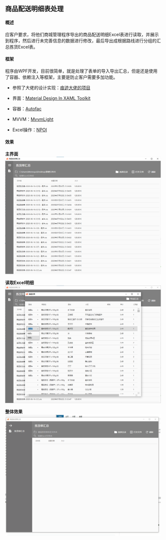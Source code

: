 ## 商品配送明细表处理

#### 概述

​	应客户要求，将他们商城管理程序导出的商品配送明细Excel表进行读取，并展示到程序，然后进行未完善信息的数据进行修改，最后导出成根据路线进行分组的汇总拣货Excel表。 

#### 框架

​	程序由WPF开发，目前很简单，就是处理了表单的导入导出汇总，但是还是使用了容器、依赖注入等框架，主要是防止客户需要多加功能。

 * 参照了大佬的设计实现：[痕迹大佬的项目](https://github.com/HenJigg/WPF-Xamarin-Blazor-Examples)

 * 界面：[Material Design In XAML Toolkit](https://github.com/MaterialDesignInXAML/MaterialDesignInXamlToolkit)

 * 容器：[Autofac](https://github.com/autofac/Autofac)

 * MVVM：[MvvmLight](https://archive.codeplex.com/?p=mvvmlight)

 * Excel操作：[NPOI](https://github.com/dotnetcore/NPOI)

#### 效果

**主界面**
![Main](https://github.com/Memoyu/Memoyu.TableProcess/blob/master/Image/main.png "Main")

**读取Excel明细**
![Detail](https://github.com/Memoyu/Memoyu.TableProcess/blob/master/Image/detail.png "Detail")

**整体效果**
![Show](https://github.com/Memoyu/Memoyu.TableProcess/blob/master/Image/Table.gif "Show")

